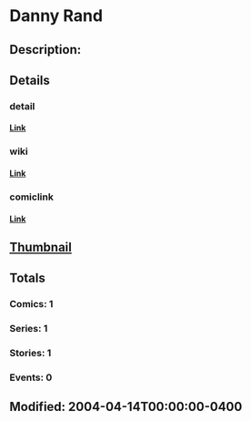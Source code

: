 # Danny Rand
## Description: 
## Details
### detail
#### [Link](http://marvel.com/characters/2716/danny_rand?utm_campaign=apiRef&utm_source=225578a89fc76f3d20fbffda5d17a88d)
### wiki
#### [Link](http://marvel.com/universe/Iron_Fist_%28Danny_Rand%29?utm_campaign=apiRef&utm_source=225578a89fc76f3d20fbffda5d17a88d)
### comiclink
#### [Link](http://marvel.com/comics/characters/1010776/danny_rand?utm_campaign=apiRef&utm_source=225578a89fc76f3d20fbffda5d17a88d)
## [Thumbnail](http://i.annihil.us/u/prod/marvel/i/mg/2/20/4c00374b1008a.jpg)
## Totals
### Comics: 1
### Series: 1
### Stories: 1
### Events: 0
## Modified: 2004-04-14T00:00:00-0400